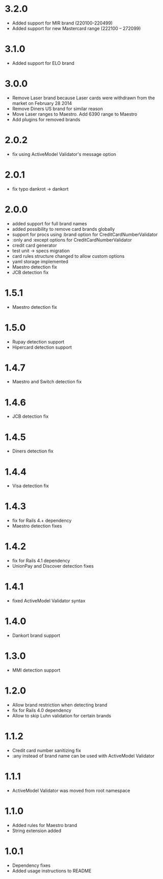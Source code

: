 # 3.2.0
   * Added support for MIR brand (220100-220499)
   * Added support for new Mastercard range (222100 – 272099)

# 3.1.0
   * Added support for ELO brand

# 3.0.0
   * Remove Laser brand because Laser cards were withdrawn from the market on February 28 2014
   * Remove Diners US brand for similar reason
   * Move Laser ranges to Maestro. Add 6390 range to Maestro
   * Add plugins for removed brands

# 2.0.2
   * fix using ActiveModel Validator's message option

# 2.0.1
   * fix typo dankrot -> dankort

# 2.0.0

  * added support for full brand names
  * added possibility to remove card brands globally
  * support for procs using :brand option for CreditCardNumberValidator
  * :only and :except options for CreditCardNumberValidator
  * credit card generator
  * test unit -> specs migration
  * card rules structure changed to allow custom options
  * yaml storage implemented
  * Maestro detection fix
  * JCB detection fix


# 1.5.1

  * Maestro detection fix

# 1.5.0

  * Rupay detection support
  * Hipercard detection support

# 1.4.7

  * Maestro and Switch detection fix

# 1.4.6

  * JCB detection fix

# 1.4.5

  * Diners detection fix

# 1.4.4

  * Visa detection fix

# 1.4.3

  * fix for Rails 4.+ dependency
  * Maestro detection fixes

# 1.4.2

  * fix for Rails 4.1 dependency
  * UnionPay and Discover detection fixes

# 1.4.1

  * fixed ActiveModel Validator syntax

# 1.4.0

  *  Dankort brand support

# 1.3.0

  * MMI detection support

# 1.2.0

  * Allow brand restriction when detecting brand
  * fix for Rails 4.0 dependency
  * Allow to skip Luhn validation for certain brands

# 1.1.2

  * Credit card number sanitizing fix
  * :any instead of brand name can be used with ActiveModel Validator

# 1.1.1

  * ActiveModel Validator was moved from root namespace

# 1.1.0

  * Added rules for Maestro brand
  * String extension added

# 1.0.1

  * Dependency fixes
  * Added usage instructions to README
